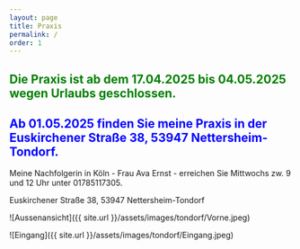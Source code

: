 ```yaml
---
layout: page
title: Praxis
permalink: /
order: 1
---
```


## <span style="color:green">Die Praxis ist ab dem 17.04.2025 bis 04.05.2025 wegen Urlaubs geschlossen.</span>
## <span style="color:blue">Ab 01.05.2025 finden Sie meine Praxis in der Euskirchener Straße 38, 53947 Nettersheim-Tondorf.</span>

Meine Nachfolgerin in Köln - Frau Ava Ernst - erreichen Sie Mittwochs zw. 9 und 12 Uhr unter 01785117305.

Euskirchener Straße 38, 53947 Nettersheim-Tondorf


![Aussenansicht]({{ site.url }}/assets/images/tondorf/Vorne.jpeg)

![Eingang]({{ site.url }}/assets/images/tondorf/Eingang.jpeg)

